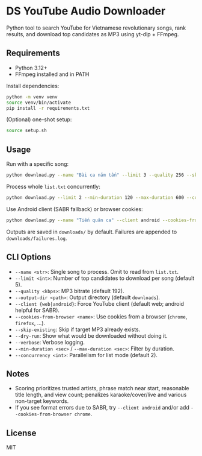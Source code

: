 # DS YouTube Audio Downloader

Python tool to search YouTube for Vietnamese revolutionary songs, rank results, and download top candidates as MP3 using yt-dlp + FFmpeg.

## Requirements
- Python 3.12+
- FFmpeg installed and in PATH

Install dependencies:
```bash
python -m venv venv
source venv/bin/activate
pip install -r requirements.txt
```

(Optional) one-shot setup:
```bash
source setup.sh
```

## Usage
Run with a specific song:
```bash
python download.py --name "Bài ca năm tấn" --limit 3 --quality 256 --skip-existing --verbose
```

Process whole `list.txt` concurrently:
```bash
python download.py --limit 2 --min-duration 120 --max-duration 600 --concurrency 3 --skip-existing --verbose
```

Use Android client (SABR fallback) or browser cookies:
```bash
python download.py --name "Tiến quân ca" --client android --cookies-from-browser chrome --verbose
```

Outputs are saved in `downloads/` by default. Failures are appended to `downloads/failures.log`.

## CLI Options
- `--name <str>`: Single song to process. Omit to read from `list.txt`.
- `--limit <int>`: Number of top candidates to download per song (default 5).
- `--quality <kbps>`: MP3 bitrate (default 192).
- `--output-dir <path>`: Output directory (default `downloads`).
- `--client {web|android}`: Force YouTube client (default web; android helpful for SABR).
- `--cookies-from-browser <name>`: Use cookies from a browser (`chrome`, `firefox`, ...).
- `--skip-existing`: Skip if target MP3 already exists.
- `--dry-run`: Show what would be downloaded without doing it.
- `--verbose`: Verbose logging.
- `--min-duration <sec>` / `--max-duration <sec>`: Filter by duration.
- `--concurrency <int>`: Parallelism for list mode (default 2).

## Notes
- Scoring prioritizes trusted artists, phrase match near start, reasonable title length, and view count; penalizes karaoke/cover/live and various non-target keywords.
- If you see format errors due to SABR, try `--client android` and/or add `--cookies-from-browser chrome`.

## License
MIT
